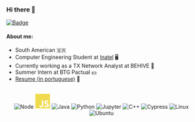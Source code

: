### Hi there 👋

[![Badge](https://img.shields.io/static/v1?label=&message=Luiza&color=informational&style=flat-square&logo=Linkedin&logoColor=white&link=https://www.linkedin.com/in/luizamonroe/)](https://www.linkedin.com/in/luizamonroe/)


#### About me:

- South American 🇧🇷
- Computer Engineering Student at [Inatel](https://inatel.br/home/) 🖥️
- Currently working as a TX Network Analyst at BEHIVE 📡
- Summer Intern at BTG Pactual 💵
- [Resume (in portuguese)](https://github.com/luizamonroe/LuizaMonroe/blob/main/Curriculo_LuizaMonroePadua2.pdf) 📄 

<div align="center" style="display: inline_block"><br>
 <img src="https://www.vectorlogo.zone/logos/nodejs/nodejs-icon.svg" alt="Node" title="Node" width="40" height="40"/>
  <img src="https://raw.githubusercontent.com/devicons/devicon/master/icons/javascript/javascript-plain.svg" alt="Javascript" title="Javascript" width="40" height="40"/>   
  <img src="https://www.vectorlogo.zone/logos/java/java-icon.svg" alt="Java" title="Java" width="40" height="40"/>
  <img src="https://www.vectorlogo.zone/logos/python/python-icon.svg" alt="Python" title="Python" width="40" height="40">
  <img src="https://www.vectorlogo.zone/logos/jupyter/jupyter-icon.svg" alt="Jupyter" title="Jupyter" width="40" height="40">
  <img src="https://cdn-icons-png.flaticon.com/512/6132/6132222.png" alt="C++" title="C++" width="40" height="40">
  <img src="https://raw.githubusercontent.com/get-icon/geticon/master/icons/cypress.svg" alt="Cypress" title="Cypress" width="40" height="40">
  <img src="https://www.vectorlogo.zone/logos/linux/linux-icon.svg" alt="Linux" title="Linux" width="40" height="40">
  <img src="https://www.vectorlogo.zone/logos/ubuntu/ubuntu-icon.svg" alt="Ubuntu" title="Ubuntu" width="40" height="40">
</div>
